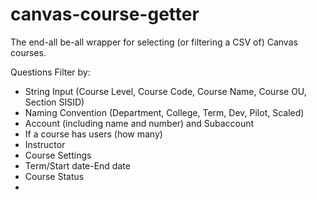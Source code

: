 # canvas-course-getter
The end-all be-all wrapper for selecting (or filtering a CSV of) Canvas courses.

Questions
Filter by: 
  - String Input (Course Level, Course Code, Course Name, Course OU, Section SISID)
  - Naming Convention (Department, College, Term, Dev, Pilot, Scaled)
  - Account (including name and number) and Subaccount
  - If a course has users (how many)
  - Instructor
  - Course Settings
  - Term/Start date-End date
  - Course Status
  - 
